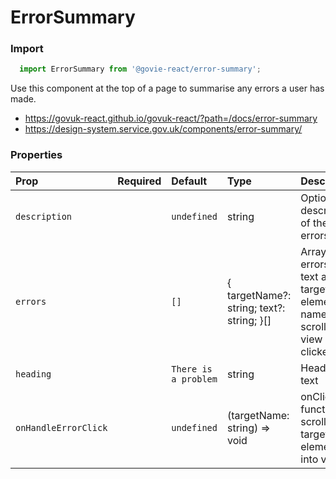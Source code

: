 ErrorSummary
============

### Import
```js
  import ErrorSummary from '@govie-react/error-summary';
```
<!-- STORY -->

Use this component at the top of a page to summarise any errors a user has made.

- https://govuk-react.github.io/govuk-react/?path=/docs/error-summary
- https://design-system.service.gov.uk/components/error-summary/

### Properties
Prop | Required | Default | Type | Description
:--- | :------- | :------ | :--- | :----------
 `description` |  | ```undefined``` | string | Optional description of the errors
 `errors` |  | ```[]``` | { targetName?: string; text?: string; }[] | Array of errors with text and target element name to scroll into view when clicked
 `heading` |  | ```There is a problem``` | string | Heading text
 `onHandleErrorClick` |  | ```undefined``` | (targetName: string) => void | onClick function to scroll the target element into view


